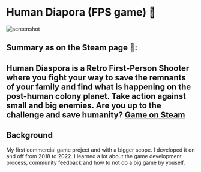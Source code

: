 # Human Diapora (FPS game) 🔫
![screenshot](https://cdn.akamai.steamstatic.com/steam/apps/1395420/ss_c99be5eec39edcc3bb37ce432e01d996326f1411.600x338.jpg?t=1653319781)
## Summary as on the Steam page 👾:
Human Diaspora is a Retro First-Person Shooter where you fight your way to save the remnants of your family and find what is happening on the post-human colony planet. Take action against small and big enemies. Are you up to the challenge and save humanity?
[Game on Steam](https://store.steampowered.com/app/1395420/Human_Diaspora/)
---
## Background
My first commercial game project and with a bigger scope. I developed it on and off from 2018 to 2022. I learned a lot about the game development process, community feedback and how to not do a big game by youself.
